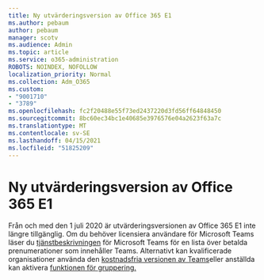 ```yaml
---
title: Ny utvärderingsversion av Office 365 E1
ms.author: pebaum
author: pebaum
manager: scotv
ms.audience: Admin
ms.topic: article
ms.service: o365-administration
ROBOTS: NOINDEX, NOFOLLOW
localization_priority: Normal
ms.collection: Adm_O365
ms.custom:
- "9001710"
- "3789"
ms.openlocfilehash: fc2f20488e55f73ed2437220d3fd56ff64848450
ms.sourcegitcommit: 8bc60ec34bc1e40685e3976576e04a2623f63a7c
ms.translationtype: MT
ms.contentlocale: sv-SE
ms.lasthandoff: 04/15/2021
ms.locfileid: "51825209"
---
```

# <a name="new-office-365-e1-trial"></a>Ny utvärderingsversion av Office 365 E1

Från och med den 1 juli 2020 är utvärderingsversionen av Office 365 E1 inte längre tillgänglig. Om du behöver licensiera användare för Microsoft Teams läser du [tjänstbeskrivningen](https://docs.microsoft.com/office365/servicedescriptions/teams-service-description) för Microsoft Teams för en lista över betalda prenumerationer som innehåller Teams. Alternativt kan kvalificerade organisationer använda den [kostnadsfria versionen av Teams](https://support.office.com/article/Welcome-to-Microsoft-Teams-free-6d79a648-6913-4696-9237-ed13de64ae3c)eller anställda kan aktivera [funktionen för gruppering.](https://docs.microsoft.com/MicrosoftTeams/teams-exploratory)
